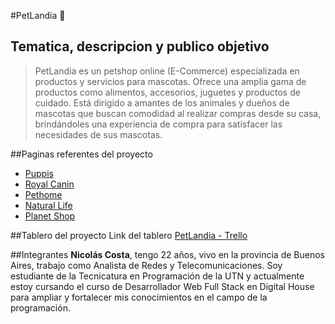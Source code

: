 #PetLandia 🐶

## Tematica, descripcion y publico objetivo
> PetLandia es un petshop online (E-Commerce) especializada en productos y servicios para mascotas. Ofrece una amplia gama de productos como alimentos, accesorios, juguetes y productos de cuidado. Está dirigido a amantes de los animales y dueños de mascotas que buscan comodidad al realizar compras desde su casa, brindándoles una experiencia de compra para satisfacer las necesidades de sus mascotas.

##Paginas referentes del proyecto
* [Puppis](https://www.puppis.com.ar/)
* [Royal Canin](https://www.royalcanin.com/ar)
* [Pethome](http://t.ly/QrJb)
* [Natural Life](http://t.ly/Ig-pl)
* [Planet Shop](https://petplanetshop.com.ar/)

##Tablero del proyecto
Link del tablero [PetLandia - Trello](https://trello.com/b/FJBZEvdV/proyecto-petlandia)

##Integrantes
**Nicolás Costa**, tengo 22 años, vivo en la provincia de Buenos Aires, trabajo como Analista de Redes y Telecomunicaciones. Soy estudiante de la Tecnicatura en Programación de la UTN y actualmente estoy cursando el curso de Desarrollador Web Full Stack en Digital House para ampliar y fortalecer mis conocimientos en el campo de la programación.